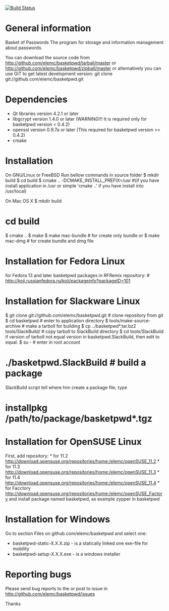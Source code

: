 [![Build Status](https://travis-ci.org/elemc/basketpwd.svg?branch=master)](https://travis-ci.org/elemc/basketpwd)

General information
===================
Basket of Passwords
The program for storage and information management about passwords.

You can download the source code from
	http://github.com/elemc/basketpwd/tarball/master
or
	http://github.com/elemc/basketpwd/zipball/master
or alternatively you can use GIT to get latest development version:
	git clone git://github.com/elemc/basketpwd.git

Dependencies
============
* Qt libraries version 4.2.1 or later
* libgcrypt version 1.4.0 or later (WARNING!!! It is required only for basketpwd version < 0.4.2)
* openssl version 0.9.7a or later (This required for basketpwd version >= 0.4.2)
* cmake

Installation
============

On GNU/Linux or FreeBSD
Run bellow commands in source folder
$ mkdir build
$ cd build
$ cmake .. -DCMAKE_INSTALL_PREFIX=/usr #(if you have install application in /usr or simple 'cmake ..' if you have install into /usr/local)

On Mac OS X
$ mkdir build
# cd build
$ cmake .. 
$ make
$ make mac-bundle # for create only bundle
or
$ make mac-dmg    # for create bundle and dmg file

Installation for Fedora Linux
=============================
for Fedora 13 and later basketpwd packages in RFRemix repository:
    # http://koji.russianfedora.ru/koji/packageinfo?packageID=101

Installation for Slackware Linux
================================
$ git clone git://github.com/elemc/basketpwd.git		# clone repository from git
$ cd basketpwd							# enter to application directory
$ tools/make-source-archive					# make a tarboll for building
$ cp ../basketpwd*.tar.bz2 tools/SlackBuild/			# copy tarboll to SlackBuild directory
$ cd tools/SlackBuild
if version of tarboll not equal version in basketpwd.SlackBuild, then edit to equal.
$ su -								# enter in root account
# ./basketpwd.SlackBuild					# build a package
SlackBuild script tell where him create a package file, type
# installpkg /path/to/package/basketpwd*.tgz

Installation for OpenSUSE Linux
===============================
First, add repository:
    * for 11.2		http://download.opensuse.org/repositories/home:/elemc/openSUSE_11.2
    * for 11.3		http://download.opensuse.org/repositories/home:/elemc/openSUSE_11.3
    * for 11.4		http://download.opensuse.org/repositories/home:/elemc/openSUSE_11.4
    * for Facctory	http://download.opensuse.org/repositories/home:/elemc/openSUSE_Factory
 and install package named basketpwd, as example
    zypper in basketpwd
 
Installation for Windows
========================
Go to section Files on github.com/elemc/basketpwd and select one:
* basketpwd-static-X.X.X.zip - is a statically linked one exe-file for mobility
* basketpwd-setup-X.X.X.exe  - is a windows installer

Reporting bugs
==============

Please send bug reports to the <me AT elemc DOT name>
or post to issue in http://github.com/elemc/basketpwd/issues

Thanks
